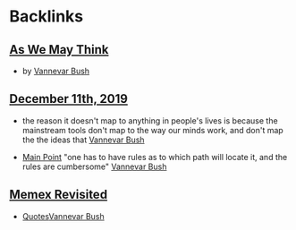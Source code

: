 
# Backlinks
## [As We May Think](<As We May Think.md>)
- by [Vannevar Bush](<Vannevar Bush.md>)

## [December 11th, 2019](<December 11th, 2019.md>)
- the reason it doesn't map to anything in people's lives is because the mainstream tools don't map to the way our minds work, and don't map the the ideas that [Vannevar Bush](<Vannevar Bush.md>)

- [Main Point](<Main Point.md>) "one has to have rules as to which path will locate it, and the rules are cumbersome" [Vannevar Bush](<Vannevar Bush.md>)

## [Memex Revisited](<Memex Revisited.md>)
- [Quotes](<Quotes.md>)[Vannevar Bush](<Vannevar Bush.md>)

